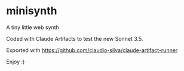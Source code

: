 # minisynth
A tiny little web synth

Coded with Claude Artifacts to test the new Sonnet 3.5.

Exported with https://github.com/claudio-silva/claude-artifact-runner

Enjoy :)
